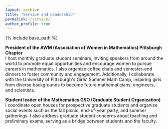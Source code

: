 ```yaml
---
layout: archive
title: "Service and Leadership"
permalink: /service/
author_profile: true
---
```

{% include base_path %}

**President of the AWM (Association of Women in Mathematics) Pittsburgh Chapter** <br />
I host monthly graduate student seminars, inviting speakers from around the world to promote equal opportunities and encourage women to pursue careers in mathematics. I also organize coffee chats and semester-end dinners to foster community and engagement. Additionally, I collaborate with the University of Pittsburgh's Girls' Summer Math Camp, inspiring girls from diverse backgrounds to become future mathematicians, engineers, and scientists.

**Student leader of the Mathematics GSO (Graduate Student Organization)** <br />
I coordinate open houses for prospective graduate students and organize social events such as the fall picnic, end-of-year party, and summer gatherings. I also address graduate student concerns about teaching and preliminary exams, serving as a bridge between students and the faculty.

